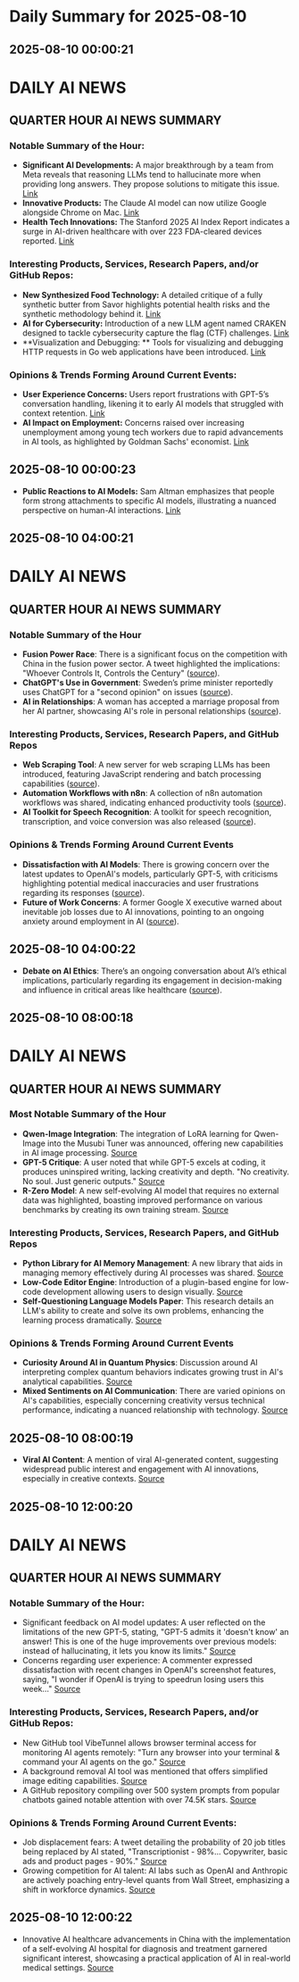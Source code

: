 # Daily Summary for 2025-08-10

## 2025-08-10 00:00:21

# DAILY AI NEWS

## QUARTER HOUR AI NEWS SUMMARY

### Notable Summary of the Hour:
- **Significant AI Developments:** A major breakthrough by a team from Meta reveals that reasoning LLMs tend to hallucinate more when providing long answers. They propose solutions to mitigate this issue. [Link](https://x.com/i/web/status/1954326847421874486) 
- **Innovative Products:** The Claude AI model can now utilize Google alongside Chrome on Mac. [Link](https://x.com/i/web/status/1954331244478521789)
- **Health Tech Innovations:** The Stanford 2025 AI Index Report indicates a surge in AI-driven healthcare with over 223 FDA-cleared devices reported. [Link](https://x.com/i/web/status/1954317794150924662)

### Interesting Products, Services, Research Papers, and/or GitHub Repos:
- **New Synthesized Food Technology:** A detailed critique of a fully synthetic butter from Savor highlights potential health risks and the synthetic methodology behind it. [Link](https://x.com/i/web/status/1954330634668683693)
- **AI for Cybersecurity:** Introduction of a new LLM agent named CRAKEN designed to tackle cybersecurity capture the flag (CTF) challenges. [Link](https://x.com/i/web/status/1954308431285833861)
- **Visualization and Debugging: ** Tools for visualizing and debugging HTTP requests in Go web applications have been introduced. [Link](https://x.com/i/web/status/1954316041242239098) 

### Opinions & Trends Forming Around Current Events:
- **User Experience Concerns:** Users report frustrations with GPT-5’s conversation handling, likening it to early AI models that struggled with context retention. [Link](https://x.com/i/web/status/1954325526144856328)
- **AI Impact on Employment:** Concerns raised over increasing unemployment among young tech workers due to rapid advancements in AI tools, as highlighted by Goldman Sachs' economist. [Link](https://x.com/i/web/status/1954303820223201608)

## 2025-08-10 00:00:23

- **Public Reactions to AI Models:** Sam Altman emphasizes that people form strong attachments to specific AI models, illustrating a nuanced perspective on human-AI interactions. [Link](https://x.com/i/web/status/1954286708012311001)

## 2025-08-10 04:00:21

# DAILY AI NEWS

## QUARTER HOUR AI NEWS SUMMARY

### Notable Summary of the Hour
- **Fusion Power Race**: There is a significant focus on the competition with China in the fusion power sector. A tweet highlighted the implications: "Whoever Controls It, Controls the Century" ([source](https://x.com/i/web/status/1954392178387488884)).
- **ChatGPT's Use in Government**: Sweden’s prime minister reportedly uses ChatGPT for a "second opinion" on issues ([source](https://x.com/i/web/status/1954386846537896109)).
- **AI in Relationships**: A woman has accepted a marriage proposal from her AI partner, showcasing AI's role in personal relationships ([source](https://x.com/i/web/status/1954371202086056373)).

### Interesting Products, Services, Research Papers, and GitHub Repos
- **Web Scraping Tool**: A new server for web scraping LLMs has been introduced, featuring JavaScript rendering and batch processing capabilities ([source](https://x.com/i/web/status/1954392077405389104)).
- **Automation Workflows with n8n**: A collection of n8n automation workflows was shared, indicating enhanced productivity tools ([source](https://x.com/i/web/status/1954369278108369284)).
- **AI Toolkit for Speech Recognition**: A toolkit for speech recognition, transcription, and voice conversion was also released ([source](https://x.com/i/web/status/1954346459827982354)).

### Opinions & Trends Forming Around Current Events
- **Dissatisfaction with AI Models**: There is growing concern over the latest updates to OpenAI's models, particularly GPT-5, with criticisms highlighting potential medical inaccuracies and user frustrations regarding its responses ([source](https://x.com/i/web/status/1954363768452223093)).
- **Future of Work Concerns**: A former Google X executive warned about inevitable job losses due to AI innovations, pointing to an ongoing anxiety around employment in AI ([source](https://x.com/i/web/status/1954357078036025768)).

## 2025-08-10 04:00:22

- **Debate on AI Ethics**: There’s an ongoing conversation about AI’s ethical implications, particularly regarding its engagement in decision-making and influence in critical areas like healthcare ([source](https://x.com/i/web/status/1954338075968229494)).

## 2025-08-10 08:00:18

# DAILY AI NEWS

## QUARTER HOUR AI NEWS SUMMARY

### Most Notable Summary of the Hour
- **Qwen-Image Integration**: The integration of LoRA learning for Qwen-Image into the Musubi Tuner was announced, offering new capabilities in AI image processing. 
  [Source](https://x.com/i/web/status/1954450216087941625)
- **GPT-5 Critique**: A user noted that while GPT-5 excels at coding, it produces uninspired writing, lacking creativity and depth. 
  "No creativity. No soul. Just generic outputs." [Source](https://x.com/i/web/status/1954433689179595035)
- **R-Zero Model**: A new self-evolving AI model that requires no external data was highlighted, boasting improved performance on various benchmarks by creating its own training stream. [Source](https://x.com/i/web/status/1954422314780557755)

### Interesting Products, Services, Research Papers, and GitHub Repos
- **Python Library for AI Memory Management**: A new library that aids in managing memory effectively during AI processes was shared. [Source](https://x.com/i/web/status/1954437706278211901)
- **Low-Code Editor Engine**: Introduction of a plugin-based engine for low-code development allowing users to design visually. [Source](https://x.com/i/web/status/1954430103758274743)
- **Self-Questioning Language Models Paper**: This research details an LLM's ability to create and solve its own problems, enhancing the learning process dramatically. [Source](https://x.com/i/web/status/1954406752268460443)

### Opinions & Trends Forming Around Current Events
- **Curiosity Around AI in Quantum Physics**: Discussion around AI interpreting complex quantum behaviors indicates growing trust in AI's analytical capabilities. [Source](https://x.com/i/web/status/1954416153431802189)
- **Mixed Sentiments on AI Communication**: There are varied opinions on AI's capabilities, especially concerning creativity versus technical performance, indicating a nuanced relationship with technology. [Source](https://x.com/i/web/status/1954433689179595035)

## 2025-08-10 08:00:19

- **Viral AI Content**: A mention of viral AI-generated content, suggesting widespread public interest and engagement with AI innovations, especially in creative contexts. [Source](https://x.com/i/web/status/1954401119867744492)

## 2025-08-10 12:00:20

# DAILY AI NEWS

## QUARTER HOUR AI NEWS SUMMARY

### Notable Summary of the Hour:
- Significant feedback on AI model updates: A user reflected on the limitations of the new GPT-5, stating, "GPT-5 admits it 'doesn't know' an answer! This is one of the huge improvements over previous models: instead of hallucinating, it lets you know its limits." [Source](https://x.com/i/web/status/1954462353136713817)
- Concerns regarding user experience: A commenter expressed dissatisfaction with recent changes in OpenAI's screenshot features, saying, "I wonder if OpenAI is trying to speedrun losing users this week..." [Source](https://x.com/i/web/status/1954493349668290800)

### Interesting Products, Services, Research Papers, and/or GitHub Repos:
- New GitHub tool VibeTunnel allows browser terminal access for monitoring AI agents remotely: "Turn any browser into your terminal & command your AI agents on the go." [Source](https://x.com/i/web/status/1954484499944694044)
- A background removal AI tool was mentioned that offers simplified image editing capabilities. [Source](https://x.com/i/web/status/1954498552710799451)
- A GitHub repository compiling over 500 system prompts from popular chatbots gained notable attention with over 74.5K stars. [Source](https://x.com/i/web/status/1954456933567455289)

### Opinions & Trends Forming Around Current Events:
- Job displacement fears: A tweet detailing the probability of 20 job titles being replaced by AI stated, "Transcriptionist - 98%... Copywriter, basic ads and product pages - 90%." [Source](https://x.com/i/web/status/1954465186976309558)
- Growing competition for AI talent: AI labs such as OpenAI and Anthropic are actively poaching entry-level quants from Wall Street, emphasizing a shift in workforce dynamics. [Source](https://x.com/i/web/status/1954470795075273111)

## 2025-08-10 12:00:22

- Innovative AI healthcare advancements in China with the implementation of a self-evolving AI hospital for diagnosis and treatment garnered significant interest, showcasing a practical application of AI in real-world medical settings. [Source](https://x.com/i/web/status/1954463019670405492)

